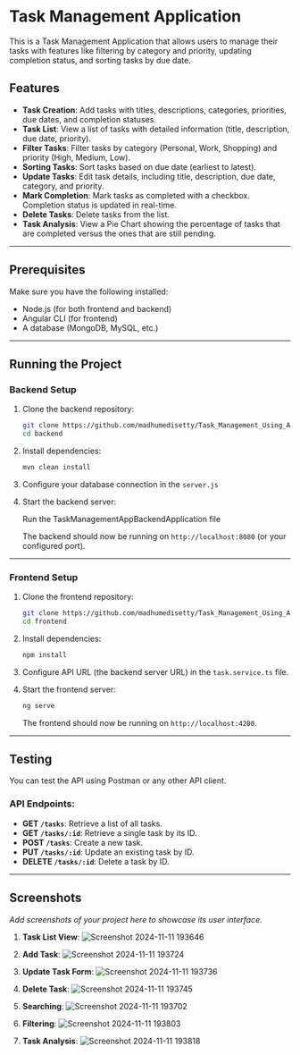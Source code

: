 # Task Management Application

This is a Task Management Application that allows users to manage their tasks with features like filtering by category and priority, updating completion status, and sorting tasks by due date.

## Features

- **Task Creation**: Add tasks with titles, descriptions, categories, priorities, due dates, and completion statuses.
- **Task List**: View a list of tasks with detailed information (title, description, due date, priority).
- **Filter Tasks**: Filter tasks by category (Personal, Work, Shopping) and priority (High, Medium, Low).
- **Sorting Tasks**: Sort tasks based on due date (earliest to latest).
- **Update Tasks**: Edit task details, including title, description, due date, category, and priority.
- **Mark Completion**: Mark tasks as completed with a checkbox. Completion status is updated in real-time.
- **Delete Tasks**: Delete tasks from the list.
- **Task Analysis**: View a Pie Chart showing the percentage of tasks that are completed versus the ones that are still pending.

---

## Prerequisites

Make sure you have the following installed:

- Node.js (for both frontend and backend)
- Angular CLI (for frontend)
- A database (MongoDB, MySQL, etc.)

---

## Running the Project

### Backend Setup

1. Clone the backend repository:

   ```bash
   git clone https://github.com/madhumedisetty/Task_Management_Using_Angular_And_Spring/backend.git
   cd backend
   ```

2. Install dependencies:

   ```bash
   mvn clean install
   ```

3. Configure your database connection in the `server.js` 

4. Start the backend server:

   Run the TaskManagementAppBackendApplication file

   The backend should now be running on `http://localhost:8080` (or your configured port).

---

### Frontend Setup

1. Clone the frontend repository:

   ```bash
   git clone https://github.com/madhumedisetty/Task_Management_Using_Angular_And_Spring/frontend.git
   cd frontend
   ```

2. Install dependencies:

   ```bash
   npm install
   ```

3. Configure API URL (the backend server URL) in the `task.service.ts` file.

4. Start the frontend server:

   ```bash
   ng serve
   ```

   The frontend should now be running on `http://localhost:4200`.

---

## Testing

You can test the API using Postman or any other API client.

### API Endpoints:

- **GET `/tasks`**: Retrieve a list of all tasks.
- **GET `/tasks/:id`**: Retrieve a single task by its ID.
- **POST `/tasks`**: Create a new task.
- **PUT `/tasks/:id`**: Update an existing task by ID.
- **DELETE `/tasks/:id`**: Delete a task by ID.

---

## Screenshots

_Add screenshots of your project here to showcase its user interface._

1. **Task List View**:
   ![Screenshot 2024-11-11 193646](https://github.com/user-attachments/assets/fc1e02ae-a688-41be-83f8-44d22e282386)

2. **Add Task**:
   ![Screenshot 2024-11-11 193724](https://github.com/user-attachments/assets/5ff08626-b151-40b0-99b2-7618d6c31dce)
   
3. **Update Task Form**:
   ![Screenshot 2024-11-11 193736](https://github.com/user-attachments/assets/7e9e43b9-f324-47e0-9cc1-53de620aca14)

4. **Delete Task**:
   ![Screenshot 2024-11-11 193745](https://github.com/user-attachments/assets/ce6b0e1c-02a5-44f6-8889-fe5be5d0f155)

5. **Searching**:
    ![Screenshot 2024-11-11 193702](https://github.com/user-attachments/assets/068cf87e-7275-4566-829b-c631435694b5)

6. **Filtering**:
   ![Screenshot 2024-11-11 193803](https://github.com/user-attachments/assets/4dac4e73-e31b-42b9-ab07-1c0a95e4ad0b)

7. **Task Analysis**:
   ![Screenshot 2024-11-11 193818](https://github.com/user-attachments/assets/cdf5c23b-557e-412e-825a-d4abb7473496)

